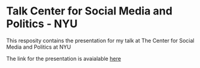 # Talk Center for Social Media and Politics - NYU

This resposity contains the presentation for my talk at The Center for Social Media and Politics at NYU

The link for the presentation is avaialable [here](https://tiagoventura.github.io/CSMaP_talk/presentation_ut.html#1)
